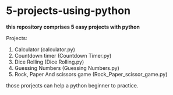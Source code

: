 # 5-projects-using-python
**this repository comprises 5 easy projects with python** 

Projects:
1. Calculator (calculator.py)
2. Countdown timer (Countdown Timer.py)
3. Dice Rolling (Dice Rolling.py)
4. Guessing Numbers (Guessing Numbers.py)
5. Rock, Paper And scissors game (Rock_Paper_scissor_game.py)

those prorjects can help a python beginner to practice.

